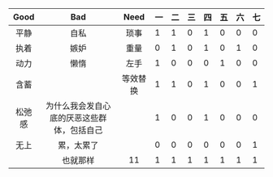 | Good | Bad  |  Need  |  一  | 二   | 三   | 四   | 五   | 六   | 七   |
| :--: | :--: | :----: | ---- | ---- | ---- | ---- | ---- | ---- | ---- |
| 平静 |    自私 |琐事  |   1  |   1  |   0  |   1  |    0 |0     |  0   |
| 执着 | 嫉妒 |   重量  |    0 |     1|   0  |    1 |  0   |   1  |   0  |
|  动力 | 懒惰 | 左手   |    1 |    0 |  0   |   0  |  1   |    0 | 0 |
|  含蓄 |    |  等效替换| 1 | 1 | 0 |1|0|0|1|
|松弛感   | 为什么我会发自心底的厌恶这些群体，包括自己 |        | 1 | 0 | 0 |1|0|0|0|
| 无上 | 累，太累了 |        | 0 | 0 | 0 |0|0|0|1|
|      | 也就那样 | 11 | 1 | 1 | 1 |1|1|1|1|

